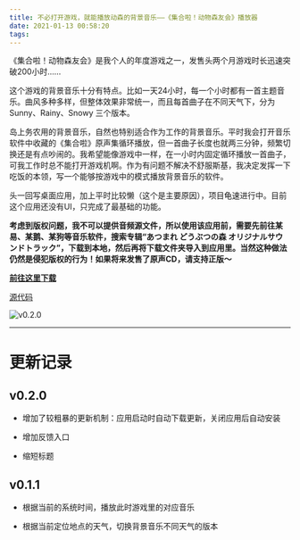 ```yaml
---
title: 不必打开游戏，就能播放动森的背景音乐——《集合啦！动物森友会》播放器
date: 2021-01-13 00:58:20
tags:
---
```


《集合啦！动物森友会》是我个人的年度游戏之一，发售头两个月游戏时长迅速突破200小时……

这个游戏的背景音乐十分有特点。比如一天24小时，每一个小时都有一首主题音乐。曲风多种多样，但整体效果非常统一，而且每首曲子在不同天气下，分为 Sunny、Rainy、Snowy 三个版本。

岛上务农用的背景音乐，自然也特别适合作为工作的背景音乐。平时我会打开音乐软件中收藏的《集合啦》原声集循环播放，但一首曲子长度也就两三分钟，频繁切换还是有点吵闹的。我希望能像游戏中一样，在一小时内固定循环播放一首曲子，可我工作时总不能打开游戏机啊。作为有问题不解决不舒服斯基，我决定发挥一下吃饭的本领，写一个能够按游戏中的模式播放背景音乐的软件。

头一回写桌面应用，加上平时比较懒（这个是主要原因），项目龟速进行中。目前这个应用还没有UI，只完成了最基础的功能。

**考虑到版权问题，我不可以提供音频源文件，所以使用该应用前，需要先前往某易、某鹅、某狗等音乐软件，搜索专辑“あつまれ どうぶつの森 オリジナルサウンドトラック”，下载到本地，然后再将下载文件夹导入到应用里。当然这种做法仍然是侵犯版权的行为！如果将来发售了原声CD，请支持正版～**

**[前往这里下载](https://github.com/jhygreatbug/ACNH-player/releases)**

[源代码](https://github.com/jhygreatbug/ACNH-player)

![v0.2.0](v0.2.0.png)

--------------------------------------------------------

# 更新记录

## v0.2.0

- 增加了较粗暴的更新机制：应用启动时自动下载更新，关闭应用后自动安装

- 增加反馈入口

- 缩短标题

## v0.1.1

- 根据当前的系统时间，播放此时游戏里的对应音乐

- 根据当前定位地点的天气，切换背景音乐不同天气的版本
